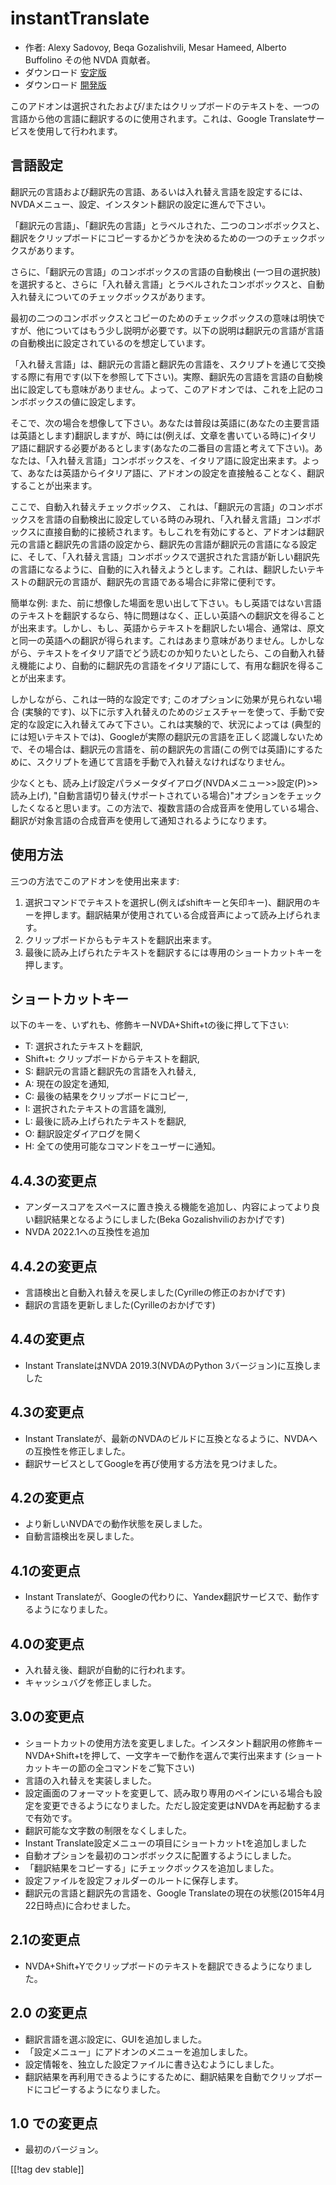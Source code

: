 # instantTranslate #

* 作者: Alexy Sadovoy, Beqa Gozalishvili, Mesar Hameed, Alberto Buffolino その他
  NVDA 貢献者。
* ダウンロード [安定版][1]
* ダウンロード [開発版][2]

このアドオンは選択されたおよび/またはクリップボードのテキストを、一つの言語から他の言語に翻訳するのに使用されます。これは、Google
Translateサービスを使用して行われます。

## 言語設定 ##
翻訳元の言語および翻訳先の言語、あるいは入れ替え言語を設定するには、NVDAメニュー、設定、インスタント翻訳の設定に進んで下さい。

「翻訳元の言語」、「翻訳先の言語」とラベルされた、二つのコンボボックスと、翻訳をクリップボードにコピーするかどうかを決めるための一つのチェックボックスがあります。

さらに、「翻訳元の言語」のコンボボックスの言語の自動検出
(一つ目の選択肢)を選択すると、さらに「入れ替え言語」とラベルされたコンボボックスと、自動入れ替えについてのチェックボックスがあります。

最初の二つのコンボボックスとコピーのためのチェックボックスの意味は明快ですが、他についてはもう少し説明が必要です。以下の説明は翻訳元の言語が言語の自動検出に設定されているのを想定しています。

「入れ替え言語」は、翻訳元の言語と翻訳先の言語を、スクリプトを通じて交換する際に有用です(以下を参照して下さい)。実際、翻訳先の言語を言語の自動検出に設定しても意味がありません。よって、このアドオンでは、これを上記のコンボボックスの値に設定します。

そこで、次の場合を想像して下さい。あなたは普段は英語に(あなたの主要言語は英語とします)翻訳しますが、時には(例えば、文章を書いている時に)イタリア語に翻訳する必要があるとします(あなたの二番目の言語と考えて下さい)。あなたは、「入れ替え言語」コンボボックスを、イタリア語に設定出来ます。よって、あなたは英語からイタリア語に、アドオンの設定を直接触ることなく、翻訳することが出来ます。

ここで、自動入れ替えチェックボックス、
これは、「翻訳元の言語」のコンボボックスを言語の自動検出に設定している時のみ現れ、「入れ替え言語」コンボボックスに直接自動的に接続されます。もしこれを有効にすると、アドオンは翻訳元の言語と翻訳先の言語の設定から、翻訳先の言語が翻訳元の言語になる設定に、そして、「入れ替え言語」コンボボックスで選択された言語が新しい翻訳先の言語になるように、自動的に入れ替えようとします。これは、翻訳したいテキストの翻訳元の言語が、翻訳先の言語である場合に非常に便利です。

簡単な例:
また、前に想像した場面を思い出して下さい。もし英語ではない言語のテキストを翻訳するなら、特に問題はなく、正しい英語への翻訳文を得ることが出来ます。しかし、もし、英語からテキストを翻訳したい場合、通常は、原文と同一の英語への翻訳が得られます。これはあまり意味がありません。しかしながら、テキストをイタリア語でどう読むのか知りたいとしたら、この自動入れ替え機能により、自動的に翻訳先の言語をイタリア語にして、有用な翻訳を得ることが出来ます。

しかしながら、これは一時的な設定です; このオプションに効果が見られない場合
(実験的です)、以下に示す入れ替えのためのジェスチャーを使って、手動で安定的な設定に入れ替えてみて下さい。これは実験的で、状況によっては
(典型的には短いテキストでは)、Googleが実際の翻訳元の言語を正しく認識しないためで、その場合は、翻訳元の言語を、前の翻訳先の言語(この例では英語)にするために、スクリプトを通じて言語を手動で入れ替えなければなりません。

少なくとも、読み上げ設定パラメータダイアログ(NVDAメニュー>>設定(P)>>読み上げ), "自動言語切り替え(サポートされている場合)"オプションをチェックしたくなると思います。この方法で、複数言語の合成音声を使用している場合、翻訳が対象言語の合成音声を使用して通知されるようになります。

## 使用方法 ##
三つの方法でこのアドオンを使用出来ます:

1. 選択コマンドでテキストを選択し(例えばshiftキーと矢印キー)、翻訳用のキーを押します。翻訳結果が使用されている合成音声によって読み上げられます。
2. クリップボードからもテキストを翻訳出来ます。
3. 最後に読み上げられたテキストを翻訳するには専用のショートカットキーを押します。

## ショートカットキー ##
以下のキーを、いずれも、修飾キーNVDA+Shift+tの後に押して下さい:

* T: 選択されたテキストを翻訳,
* Shift+t: クリップボードからテキストを翻訳,
* S: 翻訳元の言語と翻訳先の言語を入れ替え,
* A: 現在の設定を通知,
* C: 最後の結果をクリップボードにコピー,
* I: 選択されたテキストの言語を識別,
* L: 最後に読み上げられたテキストを翻訳,
* O: 翻訳設定ダイアログを開く
* H: 全ての使用可能なコマンドをユーザーに通知。

## 4.4.3の変更点 ##
* アンダースコアをスペースに置き換える機能を追加し、内容によってより良い翻訳結果となるようにしました(Beka Gozalishviliのおかげです)
* NVDA 2022.1への互換性を追加

## 4.4.2の変更点 ##
* 言語検出と自動入れ替えを戻しました(Cyrilleの修正のおかげです)
* 翻訳の言語を更新しました(Cyrilleのおかげです)

## 4.4の変更点 ##
* Instant TranslateはNVDA 2019.3(NVDAのPython 3バージョン)に互換しました

## 4.3の変更点 ##
* Instant Translateが、最新のNVDAのビルドに互換となるように、NVDAへの互換性を修正しました。
* 翻訳サービスとしてGoogleを再び使用する方法を見つけました。

## 4.2の変更点 ##
* より新しいNVDAでの動作状態を戻しました。
* 自動言語検出を戻しました。

## 4.1の変更点 ##
* Instant Translateが、Googleの代わりに、Yandex翻訳サービスで、動作するようになりました。

## 4.0の変更点 ##
* 入れ替え後、翻訳が自動的に行われます。
* キャッシュバグを修正しました。

## 3.0の変更点 ##
* ショートカットの使用方法を変更しました。インスタント翻訳用の修飾キーNVDA+Shift+tを押して、一文字キーで動作を選んで実行出来ます
  (ショートカットキーの節の全コマンドをご覧下さい)
* 言語の入れ替えを実装しました。
* 設定画面のフォーマットを変更して、読み取り専用のペインにいる場合も設定を変更できるようになりました。ただし設定変更はNVDAを再起動するまで有効です。
* 翻訳可能な文字数の制限をなくしました。
* Instant Translate設定メニューの項目にショートカットtを追加しました
* 自動オプションを最初のコンボボックスに配置するようにしました。
* 「翻訳結果をコピーする」にチェックボックスを追加しました。
* 設定ファイルを設定フォルダーのルートに保存します。
* 翻訳元の言語と翻訳先の言語を、Google Translateの現在の状態(2015年4月22日時点)に合わせました。


## 2.1の変更点 ##
* NVDA+Shift+Yでクリップボードのテキストを翻訳できるようになりました。

## 2.0 の変更点 ##
* 翻訳言語を選ぶ設定に、GUIを追加しました。
* 「設定メニュー」にアドオンのメニューを追加しました。
* 設定情報を、独立した設定ファイルに書き込むようにしました。
* 翻訳結果を再利用できるようにするために、翻訳結果を自動でクリップボードにコピーするようになりました。

## 1.0 での変更点 ##
* 最初のバージョン。


[[!tag dev stable]]

[1]: https://www.nvaccess.org/addonStore/legacy?file=instantTranslate

[2]: https://www.nvaccess.org/addonStore/legacy?file=it-dev
